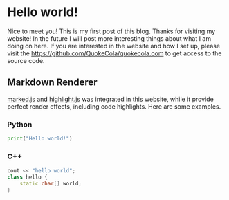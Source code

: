 # Hello world!  

Nice to meet you! This is my first post of this blog. Thanks for visiting my website!
In the future I will post more interesting things about what I am doing on here.
If you are interested in the website and how I set up, please visit the <https://github.com/QuokeCola/quokecola.com>
to get access to the source code.

## Markdown Renderer
[marked.js](https://marked.js.org) and [highlight.js](https://highlightjs.org) was integrated in this website, while it 
provide perfect render effects, including code highlights.
Here are some examples.
### Python
```python
print("Hello world!")
```

### C++
```cpp
cout << "hello world";
class hello {
    static char[] world;
}
```
